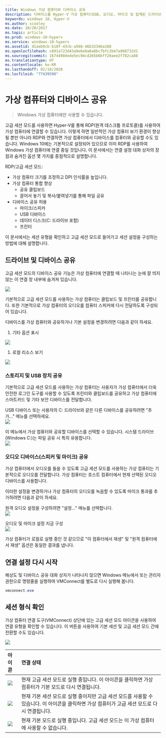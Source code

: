 ```yaml
---
title: Windows 가상 컴퓨터와 디바이스 공유
description: 디바이스를 Hyper-V 가상 컴퓨터(USB, 오디오, 마이크 및 탑재된 드라이브)와 공유하는 방법을 안내합니다.
keywords: windows 10, Hyper-V
ms.author: scooley
ms.date: 10/20/2017
ms.topic: article
ms.prod: windows-10-hyperv
ms.service: windows-10-hyperv
ms.assetid: d1aeb9cb-b18f-43cb-a568-46b33346a188
ms.openlocfilehash: c891a723d43a9e6e0a0a8bc7bfc2b47a960732d1
ms.sourcegitcommit: 16744984ede5ec94cd265b6bff20aee2f782ca88
ms.translationtype: HT
ms.contentlocale: ko-KR
ms.lasthandoff: 02/18/2020
ms.locfileid: "77439590"
---
```

# <a name="share-devices-with-your-virtual-machine"></a>가상 컴퓨터와 디바이스 공유

> Windows 가상 컴퓨터에만 사용할 수 있습니다.

고급 세션 모드를 사용하면 Hyper-V를 통해 RDP(원격 데스크톱 프로토콜)를 사용하여 가상 컴퓨터에 연결할 수 있습니다.  이렇게 하면 일반적인 가상 컴퓨터 보기 환경이 향상될 뿐만 아니라 RDP와 연결하면 가상 컴퓨터에서 디바이스를 컴퓨터와 공유할 수도 있습니다.  Windows 10에는 기본적으로 설정되어 있으므로 이미 RDP를 사용하여 Windows 가상 컴퓨터에 연결 중일 것입니다.  이 문서에서는 연결 설정 대화 상자의 장점과 숨겨진 옵션 몇 가지를 중점적으로 설명합니다.

RDP/고급 세션 모드:

* 가상 컴퓨터 크기를 조정하고 DPI 인식률을 높입니다.
* 가상 컴퓨터 통합 향상
  * 공유 클립보드
  * 끌어서 놓기 및 복사/붙여넣기를 통해 파일 공유
* 디바이스 공유 허용
  * 마이크/스피커
  * USB 디바이스
  * 데이터 디스크(C: 드라이브 포함)
  * 프린터

이 문서에서는 세션 유형을 확인하고 고급 세션 모드로 들어가고 세션 설정을 구성하는 방법에 대해 설명합니다.

## <a name="share-drives-and-devices"></a>드라이브 및 디바이스 공유

고급 세션 모드의 디바이스 공유 기능은 가상 컴퓨터에 연결할 때 나타나는 눈에 잘 띄지 않는 이 연결 창 내부에 숨겨져 있습니다.

![](media/esm-default-view.png)

기본적으로 고급 세션 모드를 사용하는 가상 컴퓨터는 클립보드 및 프린터를 공유합니다.  또한 기본적으로 가상 컴퓨터의 오디오를 컴퓨터 스피커에 다시 전달하도록 구성되어 있습니다.

디바이스를 가상 컴퓨터와 공유하거나 기본 설정을 변경하려면 다음과 같이 하세요.

1. 기타 옵션 표시

  ![](media/esm-show-options.png)

1. 로컬 리소스 보기

  ![](media/esm-local-resources.png)

### <a name="share-storage-and-usb-devices"></a>스토리지 및 USB 장치 공유

기본적으로 고급 세션 모드를 사용하는 가상 컴퓨터는 사용자가 가상 컴퓨터에서 더욱 안전한 로그인 도구를 사용할 수 있도록 프린터와 클립보드를 공유하고 가상 컴퓨터에 스마트카드 및 기타 보안 디바이스를 전달합니다.

USB 디바이스 또는 사용자의 C: 드라이브와 같은 다른 디바이스를 공유하려면 "추가..." 메뉴를 선택하세요.  
![](media/esm-more-devices.png)

이 메뉴에서 가상 컴퓨터와 공유할 디바이스를 선택할 수 있습니다.  시스템 드라이브(Windows C:)는 파일 공유 시 특히 유용합니다.  
![](media/esm-drives-usb.png)

### <a name="share-audio-devices-speakers-and-microphones"></a>오디오 디바이스(스피커 및 마이크) 공유

가상 컴퓨터에서 오디오를 들을 수 있도록 고급 세션 모드를 사용하는 가상 컴퓨터는 기본적으로 오디오를 전달합니다.  가상 컴퓨터는 호스트 컴퓨터에서 현재 선택된 오디오 디바이스를 사용합니다.

이러한 설정을 변경하거나 가상 컴퓨터의 오디오를 녹음할 수 있도록 마이크 통과를 추가하려면 다음과 같이 하세요.

원격 오디오 설정을 구성하려면 "설정..." 메뉴를 선택합니다.  
![](media/esm-audio.png)

오디오 및 마이크 설정 지금 구성  
![](media/esm-audio-settings.png)

가상 컴퓨터가 로컬로 실행 중인 것 같으므로 "이 컴퓨터에서 재생" 및 "원격 컴퓨터에서 재생" 옵션은 동일한 결과를 냅니다.

## <a name="re-launching-the-connection-settings"></a>연결 설정 다시 시작

해상도 및 디바이스 공유 대화 상자가 나타나지 않으면 Windows 메뉴에서 또는 관리자 권한으로 명령줄을 실행하여 VMConnect를 별도로 다시 실행해 봅니다.  

``` Powershell
vmconnect.exe
```

## <a name="check-session-type"></a>세션 형식 확인

가상 컴퓨터 연결 도구(VMConnect) 상단에 있는 고급 세션 모드 아이콘을 사용하여 연결 유형을 확인할 수 있습니다.  이 버튼을 사용하여 기본 세션 및 고급 세션 모드 간에 전환할 수도 있습니다.

![](media/esm-button-location.png)

| 아이콘 | 연결 상태 |
|:-----|:---------|
|![](media/esm-basic.png)| 현재 고급 세션 모드로 실행 중입니다.  이 아이콘을 클릭하면 가상 컴퓨터가 기본 모드로 다시 연결됩니다. |
|![](media/esm-connect.png)| 현재 기본 세션 모드로 실행 중이지만 고급 세션 모드를 사용할 수 있습니다.  이 아이콘을 클릭하면 가상 컴퓨터가 고급 세션 모드로 다시 연결됩니다.  |
|![](media/esm-stop.png)| 현재 기본 모드로 실행 중입니다.  고급 세션 모드는 이 가상 컴퓨터에 사용할 수 없습니다. |